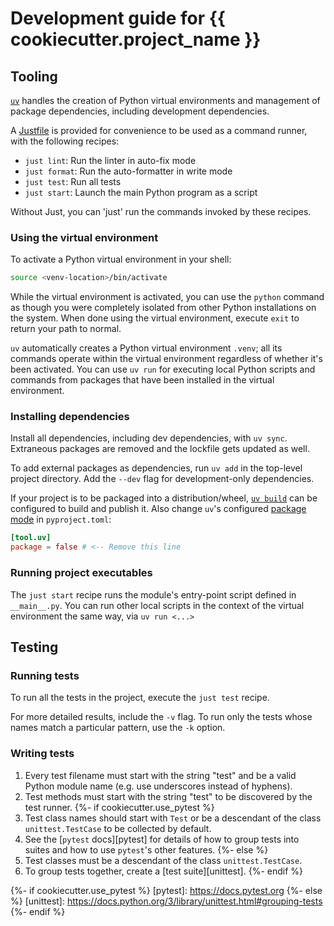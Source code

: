 # Development guide for {{ cookiecutter.project_name }}

## Tooling

[`uv`][uv] handles the creation of Python virtual environments and management of
package dependencies, including development dependencies.

A [Justfile][just] is provided for convenience to be used as a command runner,
with the following recipes:

- `just lint`: Run the linter in auto-fix mode
- `just format`: Run the auto-formatter in write mode
- `just test`: Run all tests
- `just start`: Launch the main Python program as a script

Without Just, you can 'just' run the commands invoked by these recipes.

### Using the virtual environment

To activate a Python virtual environment in your shell:

```sh
source <venv-location>/bin/activate
```

While the virtual environment is activated, you can use the `python` command as
though you were completely isolated from other Python installations on the
system. When done using the virtual environment, execute `exit` to return your
path to normal.

`uv` automatically creates a Python virtual environment `.venv`; all its
commands operate within the virtual environment regardless of whether it's been
activated. You can use `uv run` for executing local Python scripts and commands
from packages that have been installed in the virtual environment.

### Installing dependencies

Install all dependencies, including dev dependencies, with `uv sync`. Extraneous
packages are removed and the lockfile gets updated as well.

To add external packages as dependencies, run `uv add` in the top-level project
directory. Add the `--dev` flag for development-only dependencies.

If your project is to be packaged into a distribution/wheel, [`uv build`][build]
can be configured to build and publish it. Also change `uv`'s configured
[package mode][uvpkg] in `pyproject.toml`:

```toml
[tool.uv]
package = false # <-- Remove this line
```

### Running project executables

The `just start` recipe runs the module's entry-point script defined in
`__main__.py`. You can run other local scripts in the context of the virtual
environment the same way, via `uv run <...>`

## Testing

### Running tests

To run all the tests in the project, execute the `just test` recipe.

For more detailed results, include the `-v` flag. To run only the tests whose
names match a particular pattern, use the `-k` option.

### Writing tests

1. Every test filename must start with the string "test" and be a valid Python
   module name (e.g. use underscores instead of hyphens).
2. Test methods must start with the string "test" to be discovered by the test
   runner.
{%- if cookiecutter.use_pytest %}
3. Test class names should start with `Test` or be a descendant of the class
`unittest.TestCase` to be collected by default.
4. See the [`pytest` docs][pytest] for details of how to group tests into suites
   and how to use `pytest`'s other features.
{%- else %}
3. Test classes must be a descendant of the class `unittest.TestCase`.
4. To group tests together, create a [test suite][unittest].
{%- endif %}

[uv]: https://docs.astral.sh/uv/reference/cli
[just]: https://just.systems/man/en/quick-start.html
[ruff]: https://docs.astral.sh/ruff/configuration/#full-command-line-interface
[build]: https://docs.astral.sh/uv/concepts/build-backend/#using-the-uv-build-backend
[uvpkg]: https://docs.astral.sh/uv/reference/settings/#package
{%- if cookiecutter.use_pytest %}
[pytest]: https://docs.pytest.org
{%- else %}
[unittest]: https://docs.python.org/3/library/unittest.html#grouping-tests
{%- endif %}
